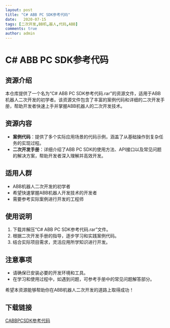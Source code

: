 ```yaml
---
layout: post
title: "C# ABB PC SDK参考代码"
date:   2020-07-15
tags: [二次开发,BB机,器人,代码,ABB]
comments: true
author: admin
---
```

# C# ABB PC SDK参考代码

## 资源介绍

本仓库提供了一个名为“C# ABB PC SDK参考代码.rar”的资源文件，适用于ABB机器人二次开发的初学者。该资源文件包含了丰富的案例代码和详细的二次开发手册，帮助开发者快速上手并掌握ABB机器人的二次开发技术。

## 资源内容

- **案例代码**：提供了多个实际应用场景的代码示例，涵盖了从基础操作到复杂任务的实现过程。
- **二次开发手册**：详细介绍了ABB PC SDK的使用方法、API接口以及常见问题的解决方案，帮助开发者深入理解并高效开发。

## 适用人群

- ABB机器人二次开发的初学者
- 希望快速掌握ABB机器人开发技术的开发者
- 需要参考实际案例进行开发的工程师

## 使用说明

1. 下载并解压“C# ABB PC SDK参考代码.rar”文件。
2. 根据二次开发手册的指导，逐步学习和实践案例代码。
3. 结合实际项目需求，灵活应用所学知识进行开发。

## 注意事项

- 请确保已安装必要的开发环境和工具。
- 在学习和使用过程中，如遇到问题，可参考手册中的常见问题解答部分。

希望本资源能够帮助你在ABB机器人二次开发的道路上取得成功！

## 下载链接

[CABBPCSDK参考代码](https://pan.quark.cn/s/95b412ca39f2)